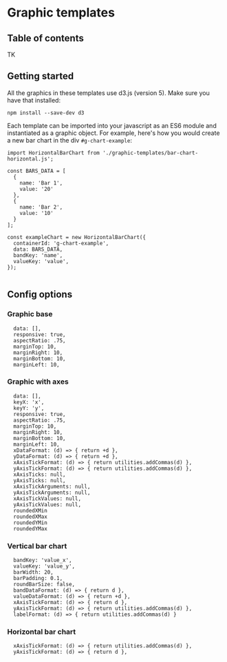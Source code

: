 # Graphic templates

## Table of contents

TK

## Getting started

All the graphics in these templates use d3.js (version 5). Make sure you have that
installed:

```
npm install --save-dev d3
```

Each template can be imported into your javascript as an ES6 module and
instantiated as a graphic object. For example, here's how you would
create a new bar chart in the div `#g-chart-example`:

```
import HorizontalBarChart from './graphic-templates/bar-chart-horizontal.js';

const BARS_DATA = [
  {
    name: 'Bar 1',
    value: '20'
  },
  {
    name: 'Bar 2',
    value: '10'
  }
];

const exampleChart = new HorizontalBarChart({
  containerId: 'g-chart-example',
  data: BARS_DATA,
  bandKey: 'name',
  valueKey: 'value',
});


```


## Config options

### Graphic base

      data: [],
      responsive: true,
      aspectRatio: .75,
      marginTop: 10,
      marginRight: 10,
      marginBottom: 10,
      marginLeft: 10,

### Graphic with axes

      data: [],
      keyX: 'x',
      keyY: 'y',
      responsive: true,
      aspectRatio: .75,
      marginTop: 10,
      marginRight: 10,
      marginBottom: 10,
      marginLeft: 10,
      xDataFormat: (d) => { return +d },
      yDataFormat: (d) => { return +d },
      xAxisTickFormat: (d) => { return utilities.addCommas(d) },
      yAxisTickFormat: (d) => { return utilities.addCommas(d) },
      xAxisTicks: null,
      yAxisTicks: null,
      xAxisTickArguments: null,
      yAxisTickArguments: null,
      xAxisTickValues: null,
      yAxisTickValues: null,
      roundedXMin
      roundedXMax
      roundedYMin
      roundedYMax


### Vertical bar chart

      bandKey: 'value_x',
      valueKey: 'value_y',
      barWidth: 20,
      barPadding: 0.1,
      roundBarSize: false,
      bandDataFormat: (d) => { return d },
      valueDataFormat: (d) => { return +d },
      xAxisTickFormat: (d) => { return d },
      yAxisTickFormat: (d) => { return utilities.addCommas(d) },
      labelFormat: (d) => { return utilities.addCommas(d) }


### Horizontal bar chart

      xAxisTickFormat: (d) => { return utilities.addCommas(d) },
      yAxisTickFormat: (d) => { return d },
